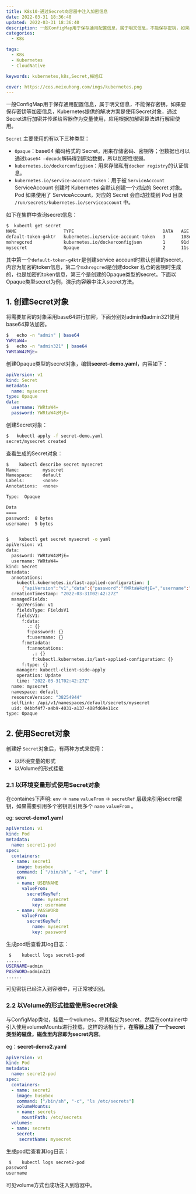```yaml
---
title: K8s10-通过Secret向容器中注入加密信息
date: 2022-03-31 18:36:40
updated: 2022-03-31 18:36:40
description: 一般ConfigMap用于保存通用配置信息，属于明文信息，不能保存密钥，如果要保存密钥等加密信息，Kubernetes提供的解决方案是使用Secret对象，通过Secret进行加密并传递给容器作为变量使用，应用根据加解密算法进行解密使用。。
categories: 
  - K8s

tags: 
  - K8s
  - Kubernetes
  - CloudNative

keywords: kubernetes,k8s,Secret,梅旭红

cover: https://cos.meixuhong.com/imgs/kubernetes.png
---
```


一般ConfigMap用于保存通用配置信息，属于明文信息，不能保存密钥，如果要保存密钥等加密信息，Kubernetes提供的解决方案是使用Secret对象，通过Secret进行加密并传递给容器作为变量使用，应用根据加解密算法进行解密使用。

`Secret` 主要使用的有以下三种类型：

- `Opaque`：base64 编码格式的 Secret，用来存储密码、密钥等；但数据也可以通过`base64 –decode`解码得到原始数据，所以加密性很弱。
- `kubernetes.io/dockerconfigjson`：用来存储私有`docker registry`的认证信息。
- `kubernetes.io/service-account-token`：用于被 `ServiceAccount` ServiceAccount 创建时 Kubernetes 会默认创建一个对应的 Secret 对象。Pod 如果使用了 ServiceAccount，对应的 Secret 会自动挂载到 Pod 目录 `/run/secrets/kubernetes.io/serviceaccount` 中。

如下在集群中查询secret信息：

```bash
$  kubectl get secret
NAME                  TYPE                                  DATA   AGE
default-token-g4ktr   kubernetes.io/service-account-token   3      108d
mxhregcred            kubernetes.io/dockerconfigjson        1      91d
mysecret              Opaque                                2      11s
```

其中第一个`default-token-g4ktr`是创建service account时默认创建的secret，内容为加密的token信息，第二个`mxhregcred`是创建docker 私仓的密钥时生成的，也是加密的token信息，第三个是创建的Opaque类型的secret。下面以Opaque类型secret为例，演示向容器中注入secret方法。

## 1. 创建Secret对象

将需要加密的对象采用base64进行加密，下面分别对admin和admin321使用base64算法加密。

```bash
$   echo -n "admin" | base64
YWRtaW4=
$   echo -n "admin321" | base64
YWRtaW4zMjE=
```

创建Opaque类型的secret对象，编辑**secret-demo.yaml**，内容如下：

```yaml
apiVersion: v1
kind: Secret
metadata:
  name: mysecret
type: Opaque
data:
  username: YWRtaW4=
  password: YWRtaW4zMjE=
```

创建Secret对象：

```bash
$   kubectl apply -f secret-demo.yaml
secret/mysecret created
```

查看生成的Secret对象：

```bash
$    kubectl describe secret mysecret
Name:         mysecret
Namespace:    default
Labels:       <none>
Annotations:  <none>

Type:  Opaque

Data
====
password:  8 bytes
username:  5 bytes


$    kubectl get secret mysecret -o yaml
apiVersion: v1
data:
  password: YWRtaW4zMjE=
  username: YWRtaW4=
kind: Secret
metadata:
  annotations:
    kubectl.kubernetes.io/last-applied-configuration: |
      {"apiVersion":"v1","data":{"password":"YWRtaW4zMjE=","username":"YWRtaW4="},"kind":"Secret","metadata":{"annotations":{},"name":"mysecret","namespace":"default"},"type":"Opaque"}
  creationTimestamp: "2022-03-31T02:42:27Z"
  managedFields:
  - apiVersion: v1
    fieldsType: FieldsV1
    fieldsV1:
      f:data:
        .: {}
        f:password: {}
        f:username: {}
      f:metadata:
        f:annotations:
          .: {}
          f:kubectl.kubernetes.io/last-applied-configuration: {}
      f:type: {}
    manager: kubectl-client-side-apply
    operation: Update
    time: "2022-03-31T02:42:27Z"
  name: mysecret
  namespace: default
  resourceVersion: "38254944"
  selfLink: /api/v1/namespaces/default/secrets/mysecret
  uid: 04bbf4f7-a4b9-4031-a137-408fd69e11cc
type: Opaque
```



## 2. 使用Secret对象

创建好 `Secret`对象后，有两种方式来使用：

- 以环境变量的形式
- 以Volume的形式挂载

### 2.1 以环境变量形式使用Secret对象

在containes下声明: `env` -> `name` `valueFrom` -> `secretRef` 层级来引用secret密钥，如果需要引用多个密钥则引用多个 `name` `valueFrom` 。

eg: **secret-demo1.yaml**

```yaml
apiVersion: v1
kind: Pod
metadata:
  name: secret1-pod
spec:
  containers:
  - name: secret1
    image: busybox
    command: [ "/bin/sh", "-c", "env" ]
    env:
    - name: USERNAME
      valueFrom:
        secretKeyRef:
          name: mysecret
          key: username
    - name: PASSWORD
      valueFrom:
        secretKeyRef:
          name: mysecret
          key: password
```

生成pod后查看其log日志：

```bash
 $    kubectl logs secret1-pod
......
USERNAME=admin
PASSWORD=admin321
......
```

可见密钥已经注入到容器中，可正常被识别。

### 2.2 以Volume的形式挂载使用Secret对象

与ConfigMap类似，挂载一个volumes，将其指定为secret，然后在container中引入使用volumeMounts进行挂载，这样的话相当于，**在容器上挂了一个secret类型的磁盘，磁盘里内容即为secret内容**。

eg：**secret-demo2.yaml**

```yaml
apiVersion: v1
kind: Pod
metadata:
  name: secret2-pod
spec:
  containers:
  - name: secret2
    image: busybox
    command: ["/bin/sh", "-c", "ls /etc/secrets"]
    volumeMounts:
    - name: secrets
      mountPath: /etc/secrets
  volumes:
  - name: secrets
    secret:
     secretName: mysecret
```

生成pod后查看其log日志：

```bash
 $    kubectl logs secret2-pod
password
username
```

可见volume方式也成功注入到容器中。
